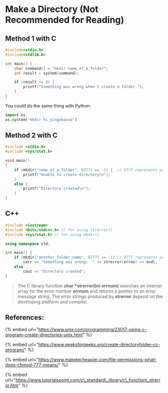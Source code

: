 # Make a Directory \(Not Recommended for Reading\)

## Method 1 with C

```c
#include<stdio.h>
#include<stdlib.h>

int main() {
    char command[] = "mkdir name_of_a_folder";
    int result = system(command);

    if (result != 0) {
        printf("Something was wrong when I create a folder.");
    }
}
```

You  could do the same thing with Python:

```python
import os
os.system("mkdir hi_yingshaoxo")
```

## Method 2 with C

```c
#include <stdio.h> 
#include <sys/stat.h>

void main() 
{ 
	if (mkdir("name_of_a_folder", 0777) == -1) {  // 0777 represents permission of "Everyone can read write and execute"
		printf("Unable to create directory\n"); 
    }
	else { 
		printf("Directory created\n"); 
	} 
} 
```

## C++

```cpp
#include <iostream>
#include <bits/stdc++.h> // for using strerror()
#include <sys/stat.h> // for using mkdir()

using namespace std;

int main() {
    if (mkdir("another_folder_name", 0777) == -1) // 0777 represents permission of "Everyone can read write and execute"
        cerr << "Something was wrong:  " << strerror(errno) << endl;
    else
        cout << "Directory created";
}
```

> The C library function **char \*strerror\(int errnum\)** searches an internal array for the error number **errnum** and returns a pointer to an error message string. The error strings produced by **strerror** depend on the developing platform and compiler.

## References:

{% embed url="https://www.unix.com/programming/23017-using-c-program-create-directories-unix.html" %}

{% embed url="https://www.geeksforgeeks.org/create-directoryfolder-cc-program/" %}

{% embed url="https://www.maketecheasier.com/file-permissions-what-does-chmod-777-means/" %}

{% embed url="https://www.tutorialspoint.com/c\_standard\_library/c\_function\_strerror.htm" %}

